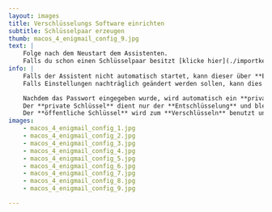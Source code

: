```yaml
---
layout: images
title: Verschlüsselungs Software einrichten
subtitle: Schlüsselpaar erzeugen
thumb: macos_4_enigmail_config_9.jpg
text: |
    Folge nach dem Neustart dem Assistenten.  
    Falls du schon einen Schlüsselpaar besitzt [klicke hier](./importkey/).
info: |
    Falls der Assistent nicht automatisch startet, kann dieser über **Enigmail -> Enigmail-Assistent"** aufgerufen werden.  
    Falls Einstellungen nachträglich geändert werden sollen, kann dies unter **Einstellungen -> Konten-Einstellungen -> OpenPGP-Sicherheit** getan werden.

    Nachdem das Passwort eingegeben wurde, wird automatisch ein **privater Schlüssel** und ein **öffentlicher Schlüssel** erstellt.  
    Der **private Schlüssel** dient nur der **Entschlüsselung** und bleibt **geheim!**  
    Der **öffentliche Schlüssel** wird zum **Verschlüsseln** benutzt und muss somit an jeden, der dir verschlüsselte Emails schicken soll verteilt werden. Weite Informationen dazu im Schritt 4.
images:
    - macos_4_enigmail_config_1.jpg
    - macos_4_enigmail_config_2.jpg
    - macos_4_enigmail_config_3.jpg
    - macos_4_enigmail_config_4.jpg
    - macos_4_enigmail_config_5.jpg
    - macos_4_enigmail_config_6.jpg
    - macos_4_enigmail_config_7.jpg
    - macos_4_enigmail_config_8.jpg
    - macos_4_enigmail_config_9.jpg

---
```

